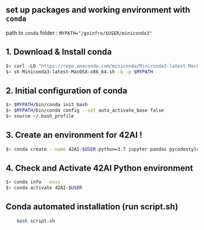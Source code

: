 ## set up packages and working environment with `conda`

path to `conda` folder : ``` MYPATH="/goinfre/$USER/miniconda3" ```

## 1. Download & Install conda
``` bash
$> curl -LO "https://repo.anaconda.com/miniconda/Miniconda3-latest-MacOSX-x86_64.sh"
$> sh Miniconda3-latest-MacOSX-x86_64.sh -b -p $MYPATH
```

## 2. Initial configuration of conda
``` bash
$> $MYPATH/bin/conda init bash
$> $MYPATH/bin/conda config --set auto_activate_base false
$> source ~/.bash_profile
```

## 3. Create an environment for 42AI !
``` bash
$> conda create --name 42AI-$USER python=3.7 jupyter pandas pycodestyle numpy
```

## 4. Check and Activate 42AI Python environment
``` bash
$> conda info --envs
$> conda activate 42AI-$USER
```

## Conda automated installation (run script.sh)
``` bash
    bash script.sh
```